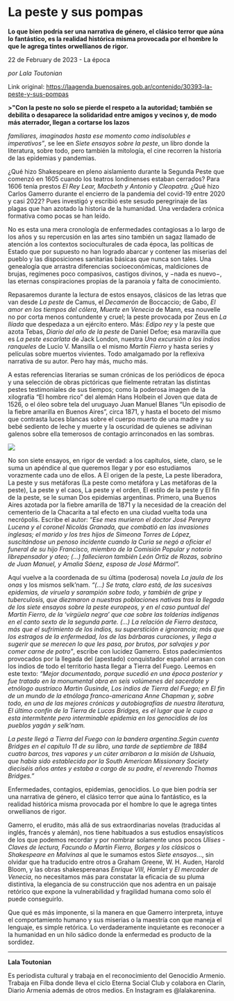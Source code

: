 # La peste y sus pompas

**Lo que bien podría ser una narrativa de género, el clásico terror que aúna lo fantástico, es la realidad histórica misma provocada por el hombre lo que le agrega tintes orwellianos de rigor.**

22 de February de 2023 - La época

_por Lala Toutonian_

Link original: https://laagenda.buenosaires.gob.ar/contenido/30393-la-peste-y-sus-pompas



**>"Con la peste no solo se pierde el respeto a la autoridad; también se debilita o desaparece la solidaridad entre amigos y vecinos y, de modo más aterrador, llegan a cortarse los lazos**



*familiares, imaginados hasta ese momento como indisolubles e imperativos”*, se lee en *Siete ensayos sobre la peste*, un libro donde la literatura, sobre todo, pero también la mitología, el cine recorren la historia de las epidemias y pandemias.




¿Qué hizo Shakespeare en pleno aislamiento durante la Segunda Peste que comenzó en 1605 cuando los teatros londinenses estaban cerrados? Para 1606 tenía prestos *El Rey Lear, Macbeth y Antonio* y *Cleopatra.* ¿Qué hizo Carlos Gamerro durante el encierro de la pandemia del covid-19 entre 2020 y casi 2022? Pues investigó y escribió este sesudo peregrinaje de las plagas que han azotado la historia de la humanidad. Una verdadera crónica formativa como pocas se han leído.




No es esta una mera cronología de enfermedades contagiosas a lo largo de los años y su repercusión en las artes sino también un sagaz llamado de atención a los contextos socioculturales de cada época, las políticas de Estado que por supuesto no han logrado abarcar y contener las miserias del pueblo y las disposiciones sanitarias básicas que nunca son tales. Una genealogía que arrastra diferencias socioeconómicas, maldiciones de brujas, regímenes poco compasivos, castigos divinos, y −nada es nuevo−, las eternas conspiraciones propias de la paranoia y falta de conocimiento.




Repasaremos durante la lectura de estos ensayos, clásicos de las letras que van desde *La peste* de Camus, el *Decamerón* de Boccaccio; de Gabo, *El amor en los tiempos del cólera*, *Muerte en Venecia* de Mann, esa nouvelle no por corta menos contundente y cruel; la peste provocada por Zeus en *La Ilíada* que despedaza a un ejército entero. Más: *Edipo rey* y la peste que azota Tebas, *Diario del año de la peste* de Daniel Defoe; esa maravilla que es *La peste escarlata* de Jack London, nuestra *Una excursión a los indios ranqueles* de Lucio V. Mansilla o el mismo *Martín Fierro* y hasta series y películas sobre muertos vivientes. Todo amalgamado por la reflexiva narrativa de su autor. Pero hay más, mucho más.




A estas referencias literarias se suman crónicas de los periódicos de época y una selección de obras pictóricas que fielmente retratan las distintas pestes testimoniales de sus tiempos; como la poderosa imagen de la xilografía “El hombre rico” del alemán Hans Holbein el Joven que data de 1526, o el óleo sobre tela del uruguayo Juan Manuel Blanes “Un episodio de la fiebre amarilla en Buenos Aires”, circa 1871, y hasta el boceto del mismo que contrasta luces blancas sobre el cuerpo muerto de una madre y su bebé sediento de leche y muerte y la oscuridad de quienes se adivinan galenos sobre ella temerosos de contagio arrinconados en las sombras.




![](https://cdn.feater.me/files/images/926398/adc33d2d-fcba-430e-bd39-67e8e4276aa1.jpg)




No son siete ensayos, en rigor de verdad: a los capítulos, siete, claro, se le suma un apéndice al que queremos llegar y por eso estudiamos vorazmente cada uno de ellos. A El origen de la peste, La peste liberadora, La peste y sus metáforas (La peste como metáfora y Las metáforas de la peste), La peste y el caos, La peste y el orden, El estilo de la peste y El fin de la peste, se le suman Dos epidemias argentinas. Primero, una Buenos Aires azotada por la fiebre amarilla de 1871 y la necesidad de la creación del cementerio de la Chacarita a tal efecto en una ciudad vuelta toda una necrópolis. Escribe el autor: *“Ese mes murieron el doctor José Pereyra Lucena y el coronel Nicolás Granada, que combatió en las invasiones inglesas; el marido y los tres hijos de Simeona Torres de López, suscitándose un penoso incidente cuando la Curia se negó a oficiar el funeral de su hijo Francisco, miembro de la Comisión Popular y notorio librepensador y ateo; (...) fallecieron también León Ortiz de Rozas, sobrino de Juan Manuel, y Amalia Sáenz, esposa de José Mármol”.*




Aquí vuelve a la coordenada de su última (poderosa) novela *La jaula de los onas* y los mismos selk’nam. *“(...) Se trata, claro está, de las sucesivas epidemias, de viruela y sarampión sobre todo, y también de gripe y tuberculosis, que diezmaron a nuestras poblaciones nativas tras la llegada de los siete ensayos sobre la peste europeos, y en el caso puntual del Martín Fierro, de la ‘virgüela negra’ que cae sobre las tolderías indígenas en el canto sexto de la segunda parte. (...) La relación de Fierro destaca, más que el sufrimiento de los indios, su superstición e ignorancia; más que los estragos de la enfermedad, los de las bárbaras curaciones, y llega a sugerir que se merecen lo que les pasa, por brutos, por salvajes y por comer carne de potro”*, escribe con lucidez Gamerro. Estos padecimientos provocados por la llegada del (apestado) conquistador español arrasan con los indios de todo el territorio hasta llegar a Tierra del Fuego. Leemos en este texto: *“Mejor documentado, porque sucedió en una época posterior y fue tratado en la monumental obra en seis volúmenes del sacerdote y etnólogo austríaco Martin Gusinde, Los indios de Tierra del Fuego; en El fin de un mundo de la etnóloga franco-americana Anne Chapman y, sobre todo, en una de las mejores crónicas y autobiografías de nuestra literatura, El último confín de la Tierra de Lucas Bridges, es el lugar que le cupo a esta intermitente pero interminable epidemia en los genocidios de los pueblos yagán y selk’nam.*




*La peste llegó a Tierra del Fuego con la bandera argentina.Según cuenta Bridges en el capítulo 11 de su libro, una tarde de septiembre de 1884 cuatro barcos, tres vapores y un cúter arribaron a la misión de Ushuaia, que había sido establecida por la South American Missionary Society dieciséis años antes y estaba a cargo de su padre, el reverendo Thomas Bridges.”*




Enfermedades, contagios, epidemias, genocidios. Lo que bien podría ser una narrativa de género, el clásico terror que aúna lo fantástico, es la realidad histórica misma provocada por el hombre lo que le agrega tintes orwellianos de rigor.




Gamerro, el erudito, más allá de sus extraordinarias novelas (traducidas al inglés, francés y alemán), nos tiene habituados a sus estudios ensayísticos de los que podemos recordar y por nombrar solamente unos pocos *Ulises - Claves de lectura, Facundo o Martín Fierro, Borges y los clásicos* o *Shakespeare en Malvinas* al que le sumamos estos *Siete ensayos*…, sin olvidar que ha traducido entre otros a Graham Greene, W. H. Auden, Harold Bloom, y las obras shakespereanas *Enrique VIII, Hamlet* y *El mercader de Venecia*, no necesitamos más para constatar la eficacia de su pluma distintiva, la elegancia de su construcción que nos adentra en un paisaje retórico que expone la vulnerabilidad y fragilidad humana como solo él puede conseguirlo.




Que qué es más imponente, si la manera en que Gamerro interpreta, intuye el comportamiento humano y sus miserias o la maestría con que maneja el lenguaje, es simple retórica. Lo verdaderamente inquietante es reconocer a la humanidad en un hilo sádico donde la enfermedad es producto de la sordidez.




---




**Lala Toutonian**




Es periodista cultural y trabaja en el reconocimiento del Genocidio Armenio. Trabaja en Filba donde lleva el ciclo Eterna Social Club y colabora en Clarín, Diario Armenia además de otros medios. En Instagram es @lalakarenina.



